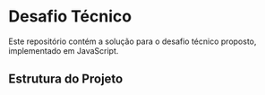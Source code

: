 # Desafio Técnico

Este repositório contém a solução para o desafio técnico proposto, implementado em JavaScript.

## Estrutura do Projeto
